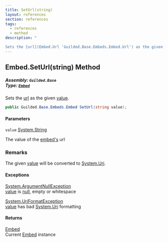 ```yaml
---
title: SetUrl(string)
layout: references
section: references
tags:
  - references
  - method
description: "

Sets the [url](Embed.Url 'Guilded.Base.Embeds.Embed.Url') as the given [value](Embed.SetUrl(string)#Guilded.Base.Embeds.Embed.SetUrl(string).value 'Guilded.Base.Embeds.Embed.SetUrl(string).value')."
---
```


## Embed.SetUrl(string) Method
##### **Assembly:** `Guilded.Base`<br/>**Type:** [`Embed`](Embed 'Guilded.Base.Embeds.Embed')

Sets the [url](Embed.Url 'Guilded.Base.Embeds.Embed.Url') as the given [value](Embed.SetUrl(string)#Guilded.Base.Embeds.Embed.SetUrl(string).value 'Guilded.Base.Embeds.Embed.SetUrl(string).value').

```csharp
public Guilded.Base.Embeds.Embed SetUrl(string value);
```
#### Parameters

<a name='Guilded.Base.Embeds.Embed.SetUrl(string).value'></a>

`value` [System.String](https://docs.microsoft.com/en-us/dotnet/api/System.String 'System.String')

The value of the [embed's](Embed 'Guilded.Base.Embeds.Embed') url

### Remarks
  
The given [value](Embed.SetUrl(string)#Guilded.Base.Embeds.Embed.SetUrl(string).value 'Guilded.Base.Embeds.Embed.SetUrl(string).value') will be converted to [System.Uri](https://docs.microsoft.com/en-us/dotnet/api/System.Uri 'System.Uri').

#### Exceptions

[System.ArgumentNullException](https://docs.microsoft.com/en-us/dotnet/api/System.ArgumentNullException 'System.ArgumentNullException')  
[value](Embed.SetUrl(string)#Guilded.Base.Embeds.Embed.SetUrl(string).value 'Guilded.Base.Embeds.Embed.SetUrl(string).value') is [null](https://docs.microsoft.com/en-us/dotnet/csharp/language-reference/keywords/null 'https://docs.microsoft.com/en-us/dotnet/csharp/language-reference/keywords/null'), empty or whitespace

[System.UriFormatException](https://docs.microsoft.com/en-us/dotnet/api/System.UriFormatException 'System.UriFormatException')  
[value](Embed.SetUrl(string)#Guilded.Base.Embeds.Embed.SetUrl(string).value 'Guilded.Base.Embeds.Embed.SetUrl(string).value') has bad [System.Uri](https://docs.microsoft.com/en-us/dotnet/api/System.Uri 'System.Uri') formatting

#### Returns
[Embed](Embed 'Guilded.Base.Embeds.Embed')  
Current [Embed](Embed 'Guilded.Base.Embeds.Embed') instance